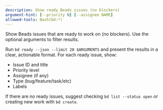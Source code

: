 ```yaml
---
description: Show ready Beads issues (no blockers)
argument-hint: [--priority N] [--assignee NAME]
allowed-tools: Bash(bd:*)
---
```


Show Beads issues that are ready to work on (no blockers). Use the optional arguments to filter results.

Run `bd ready --json --limit 20 $ARGUMENTS` and present the results in a clear, actionable format. For each ready issue, show:
- Issue ID and title
- Priority level
- Assignee (if any)
- Type (bug/feature/task/etc)
- Labels

If there are no ready issues, suggest checking `bd list --status open` or creating new work with `bd create`.
